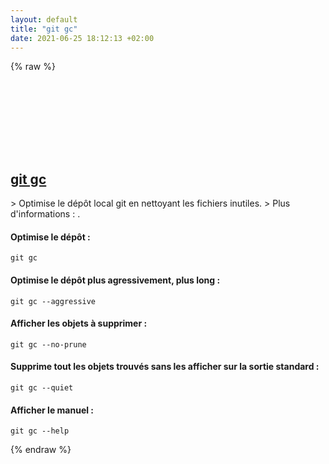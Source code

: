 ```yaml
---
layout: default
title: "git gc"
date: 2021-06-25 18:12:13 +02:00
---
```

{% raw %}
<h2 id="git-gc">
  <a href="/fr/common/git-gc.html">git gc</a> <a href="#git-gc"><svg class="icon">
    <use href="/assets/images/unicode_sprite.svg#link" />
  </svg></a>
</h2>
> Optimise le dépôt local git en nettoyant les fichiers inutiles.
> Plus d'informations : <https://git-scm.com/docs/git-gc>.

#### Optimise le dépôt :
```shell
git gc
```
#### Optimise le dépôt plus agressivement, plus long :
```shell
git gc --aggressive
```
#### Afficher les objets à supprimer :
```shell
git gc --no-prune
```
#### Supprime tout les objets trouvés sans les afficher sur la sortie standard :
```shell
git gc --quiet
```
#### Afficher le manuel :
```shell
git gc --help
```
{% endraw %}